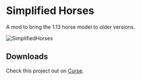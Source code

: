 # Simplified Horses
A mod to bring the 1.13 horse model to older versions.

![SimplifiedHorses](https://i.imgur.com/o2EAJty.png)

## Downloads
Check this project out on [Curse](https://minecraft.curseforge.com/projects/simplified-horses).
